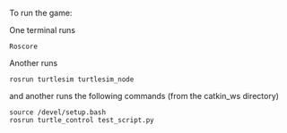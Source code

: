 To run the game:

One terminal runs
```
Roscore
```
Another runs
```
rosrun turtlesim turtlesim_node
```
and another runs the following commands (from the catkin_ws directory)
```
source /devel/setup.bash
rosrun turtle_control test_script.py
```
